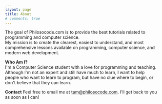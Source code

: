 ```yaml
---
layout: page
title: About
# comments: true
---
```


The goal of Philosocode.com is to provide the best tutorials related to programming and computer science.  
My mission is to create the clearest, easiest to understand, and most comprehensive lessons available on programming, computer science, and modern web development.

**Who Am I?**  
I'm a Computer Science student with a love for programming and teaching.
Although I'm not an expert and still have much to learn, I want to help people who want to learn to program, but have no clue where to begin, or don't believe that they can learn.

**Contact**
Feel free to email me at [tam@philosocode.com](mailto:tam@philosocode.com). I'll get back to you as soon as I can!